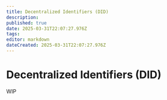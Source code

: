 ```yaml
---
title: Decentralized Identifiers (DID)
description: 
published: true
date: 2025-03-31T22:07:27.976Z
tags: 
editor: markdown
dateCreated: 2025-03-31T22:07:27.976Z
---
```


# Decentralized Identifiers (DID)
WIP